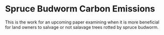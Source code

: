 # Spruce Budworm Carbon Emissions
This is the work for an upcoming paper examining when it is more beneficial for land owners to salvage or not salavage trees rotted by spruce budworm. 

